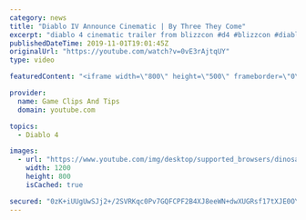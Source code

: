 ```yaml
---
category: news
title: "Diablo IV Announce Cinematic | By Three They Come"
excerpt: "diablo 4 cinematic trailer from blizzcon #d4 #blizzcon #diablo."
publishedDateTime: 2019-11-01T19:01:45Z
originalUrl: "https://youtube.com/watch?v=0vE3rAjtqUY"
type: video

featuredContent: "<iframe width=\"800\" height=\"500\" frameborder=\"0\" src=\"https://www.youtube.com/embed/0vE3rAjtqUY\" allow=\"accelerometer; autoplay; encrypted-media; gyroscope; picture-in-picture\" allowfullscreen></iframe>"

provider:
  name: Game Clips And Tips
  domain: youtube.com

topics:
  - Diablo 4

images:
  - url: "https://www.youtube.com/img/desktop/supported_browsers/dinosaur.png"
    width: 1200
    height: 800
    isCached: true

secured: "0zK+iUUgUwSJj2+/2SVRKqc0Pv7GQFCPF2B4XJ8eeWN+dwXUGRsf17tXJE0OY0injTAf13XdJpKRECsD4N5AJdeA85zHjSHtXnsMc8HdNgK/J9AetfHeOqhVYjQ76qV89AfxZ6K3NNrEZb/Bw0li+b41XNQwE+fh+VAn+rAyIZlGeVrA2K5SqP+DaRK9NTLfYam5LiWnghmtcZJU0dBmXjRtu7I2/Pr7ESWxv9Wt3HSOxEWve/XOX6aZp7Pi369sGKCZ/Xfa8mlWBXSEYjZgjHCoqdgXkbVWgkkH3JMvc9xiZkTfGRazMhyCM5gBw44psTnf4E0qss9ACMOtDBzz17zNXNGt9NPJ7R9iNqP3FBefqYVl+RUWaoGvP6AcQDd2gllsJ+JDbxeoJWypki52VA==;uIXC0O7F6o8Lod0NHvWsBg=="
---
```



